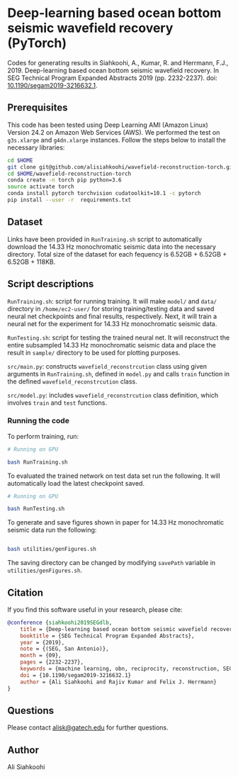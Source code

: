 # Deep-learning based ocean bottom seismic wavefield recovery (PyTorch)

Codes for generating results in Siahkoohi, A., Kumar, R. and Herrmann, F.J., 2019. Deep-learning based ocean bottom seismic wavefield recovery. In SEG Technical Program Expanded Abstracts 2019 (pp. 2232-2237).  doi: [10.1190/segam2019-3216632.1](https://doi.org/10.1190/segam2019-3216632.1).

## Prerequisites

This code has been tested using Deep Learning AMI (Amazon Linux) Version 24.2 on Amazon Web Services (AWS). We performed the test on `g3s.xlarge` and `g4dn.xlarge` instances. Follow the steps below to install the necessary libraries:

```bash
cd $HOME
git clone git@github.com/alisiahkoohi/wavefield-reconstruction-torch.git
cd $HOME/wavefield-reconstruction-torch
conda create -n torch pip python=3.6
source activate torch
conda install pytorch torchvision cudatoolkit=10.1 -c pytorch
pip install --user -r  requirements.txt

```


## Dataset

Links have been provided in `RunTraining.sh` script to automatically download the 14.33 Hz monochromatic seismic data into the necessary directory. Total size of the dataset for each fequency is 6.52GB + 6.52GB + 6.52GB + 118KB.

## Script descriptions

`RunTraining.sh`\: script for running training. It will make `model/` and `data/` directory in `/home/ec2-user/` for storing training/testing data and saved neural net checkpoints and final results, respectively. Next, it will train a neural net for the experiment for 14.33 Hz monochromatic seismic data.

`RunTesting.sh`\: script for testing the trained neural net. It will reconstruct the entire subsampled 14.33 Hz monochromatic seismic data and place the result in `sample/` directory to be used for plotting purposes.

`src/main.py`\: constructs `wavefield_reconstrcution` class using given arguments in `RunTraining.sh`\, defined in `model.py` and calls `train` function in the defined  `wavefield_reconstrcution` class.

`src/model.py`: includes `wavefield_reconstrcution` class definition, which involves `train` and `test` functions.


### Running the code

To perform training, run:

```bash
# Running on GPU

bash RunTraining.sh

```

To evaluated the trained network on test data set run the following. It will automatically load the latest checkpoint saved.

```bash
# Running on GPU

bash RunTesting.sh

```

To generate and save figures shown in paper for 14.33 Hz monochromatic seismic data run the following:

```bash

bash utilities/genFigures.sh

```

The saving directory can be changed by modifying `savePath` variable in `utilities/genFigures.sh`\.


## Citation

If you find this software useful in your research, please cite:

```bibtex
@conference {siahkoohi2019SEGdlb,
	title = {Deep-learning based ocean bottom seismic wavefield recovery},
	booktitle = {SEG Technical Program Expanded Abstracts},
	year = {2019},
	note = {(SEG, San Antonio)},
	month = {09},
	pages = {2232-2237},
	keywords = {machine learning, obn, reciprocity, reconstruction, SEG},
	doi = {10.1190/segam2019-3216632.1}
	author = {Ali Siahkoohi and Rajiv Kumar and Felix J. Herrmann}
}
```

## Questions

Please contact alisk@gatech.edu for further questions.


## Author

Ali Siahkoohi

